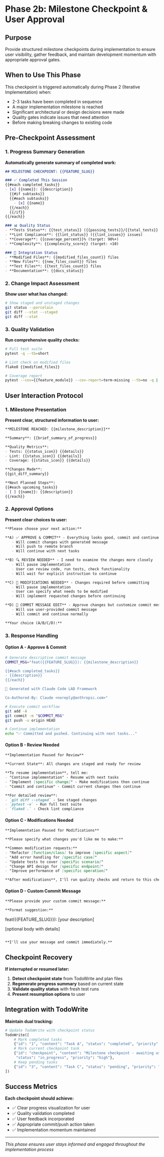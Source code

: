 # Phase 2b: Milestone Checkpoint & User Approval

## Purpose
Provide structured milestone checkpoints during implementation to ensure user visibility, gather feedback, and maintain development momentum with appropriate approval gates.

## When to Use This Phase
This checkpoint is triggered automatically during Phase 2 (Iterative Implementation) when:
- 2-3 tasks have been completed in sequence
- A major implementation milestone is reached
- Significant architectural or design decisions were made
- Quality gates indicate issues that need attention
- Before making breaking changes to existing code

## Pre-Checkpoint Assessment

### 1. Progress Summary Generation
**Automatically generate summary of completed work:**

```markdown
## MILESTONE CHECKPOINT: {{FEATURE_SLUG}}

### ✅ Completed This Session
{{#each completed_tasks}}
- [x] {{name}}: {{description}}
  {{#if subtasks}}
  {{#each subtasks}}
    - [x] {{name}}
  {{/each}}
  {{/if}}
{{/each}}

### 📊 Quality Status
- **Tests Status**: {{test_status}} ({{passing_tests}}/{{total_tests}} passing)
- **Lint Compliance**: {{lint_status}} ({{lint_issues}} issues)
- **Coverage**: {{coverage_percent}}% (target: 90%+)
- **Complexity**: {{complexity_score}} (target: <10)

### 🔄 Integration Status
- **Modified Files**: {{modified_files_count}} files
- **New Files**: {{new_files_count}} files  
- **Test Files**: {{test_files_count}} files
- **Documentation**: {{docs_status}}
```

### 2. Change Impact Assessment
**Show user what has changed:**

```bash
# Show staged and unstaged changes
git status --porcelain
git diff --stat --staged
git diff --stat
```

### 3. Quality Validation
**Run comprehensive quality checks:**

```bash
# Full test suite
pytest -q --tb=short

# Lint check on modified files  
flake8 {{modified_files}}

# Coverage report
pytest --cov={{feature_module}} --cov-report=term-missing --tb=no -q | tail -n 20
```

## User Interaction Protocol

### 1. Milestone Presentation
**Present clear, structured information to user:**

```markdown
**MILESTONE REACHED: {{milestone_description}}**

**Summary**: {{brief_summary_of_progress}}

**Quality Metrics**:
- Tests: {{status_icon}} {{details}}
- Lint: {{status_icon}} {{details}}
- Coverage: {{status_icon}} {{details}}

**Changes Made**:
{{git_diff_summary}}

**Next Planned Steps**:
{{#each upcoming_tasks}}
- [ ] {{name}}: {{description}}
{{/each}}
```

### 2. Approval Options
**Present clear choices to user:**

```markdown
**Please choose your next action:**

**A) ✅ APPROVE & COMMIT** - Everything looks good, commit and continue
   - Will commit changes with generated message
   - Will push to remote branch  
   - Will continue with next tasks

**B) 🔍 REVIEW NEEDED** - I need to examine the changes more closely
   - Will pause implementation
   - User can review code, run tests, check functionality
   - Will wait for explicit instruction to continue

**C) 🔧 MODIFICATIONS NEEDED** - Changes required before committing
   - Will pause implementation
   - User can specify what needs to be modified
   - Will implement requested changes before continuing

**D) 📝 COMMIT MESSAGE EDIT** - Approve changes but customize commit message
   - Will use user-provided commit message
   - Will commit and continue normally

**Your choice (A/B/C/D):**
```

### 3. Response Handling

#### Option A - Approve & Commit
```bash
# Generate descriptive commit message
COMMIT_MSG="feat({{FEATURE_SLUG}}): {{milestone_description}}

{{#each completed_tasks}}
- {{description}}
{{/each}}

🤖 Generated with Claude Code LAD Framework

Co-Authored-By: Claude <noreply@anthropic.com>"

# Execute commit workflow
git add -A
git commit -m "$COMMIT_MSG"
git push -u origin HEAD

# Continue implementation
echo "✅ Committed and pushed. Continuing with next tasks..."
```

#### Option B - Review Needed
```markdown
**Implementation Paused for Review**

**Current State**: All changes are staged and ready for review

**To resume implementation**, tell me:
- "Continue implementation" - Resume with next tasks
- "Implement [specific change]" - Make modifications then continue  
- "Commit and continue" - Commit current changes then continue

**For detailed review**:
- `git diff --staged` - See staged changes
- `pytest -v` - Run full test suite
- `flake8 .` - Check lint compliance
```

#### Option C - Modifications Needed
```markdown
**Implementation Paused for Modifications**

**Please specify what changes you'd like me to make:**

**Common modification requests:**
- "Refactor [function/class] to improve [specific aspect]"
- "Add error handling for [specific case]"  
- "Update tests to cover [specific scenario]"
- "Change API design for [specific endpoint]"
- "Improve performance of [specific operation]"

**After modifications**, I'll run quality checks and return to this checkpoint.
```

#### Option D - Custom Commit Message
```markdown
**Please provide your custom commit message:**

**Format suggestion:**
```
feat({{FEATURE_SLUG}}): [your description]

[optional body with details]
```

**I'll use your message and commit immediately.**
```

## Checkpoint Recovery
**If interrupted or resumed later:**

1. **Detect checkpoint state** from TodoWrite and plan files
2. **Regenerate progress summary** based on current state
3. **Validate quality status** with fresh test runs
4. **Present resumption options** to user

## Integration with TodoWrite
**Maintain dual tracking:**

```python
# Update TodoWrite with checkpoint status
TodoWrite([
    # Mark completed tasks
    {"id": "1", "content": "Task A", "status": "completed", "priority": "high"},
    # Mark current checkpoint task
    {"id": "checkpoint", "content": "Milestone checkpoint - awaiting user approval", 
     "status": "in_progress", "priority": "high"},
    # Keep pending tasks
    {"id": "3", "content": "Task C", "status": "pending", "priority": "medium"}
])
```

## Success Metrics
**Each checkpoint should achieve:**
- ✅ Clear progress visualization for user
- ✅ Quality validation completed  
- ✅ User feedback incorporated
- ✅ Appropriate commit/push action taken
- ✅ Implementation momentum maintained

---
*This phase ensures user stays informed and engaged throughout the implementation process*